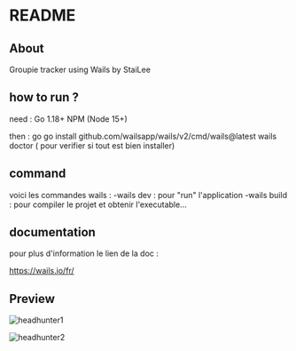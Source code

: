 # README

## About

Groupie tracker using Wails by StaiLee

## how to run ?

need :
    Go 1.18+
    NPM (Node 15+)

then :
    go go install github.com/wailsapp/wails/v2/cmd/wails@latest
    wails doctor ( pour verifier si tout est bien installer)


## command

voici les commandes wails : 
    -wails dev : pour "run" l'application
    -wails build : pour compiler le projet et obtenir l'executable...

## documentation

pour plus d'information le lien de la doc :

https://wails.io/fr/

## Preview

![headhunter1](https://user-images.githubusercontent.com/102300908/225777774-3d76bfe7-d53d-45f7-aa5e-d3444cf8d5d6.png)



![headhunter2](https://user-images.githubusercontent.com/102300908/225777873-5cc16292-85fa-46a9-99fd-d2561706e1b5.png)

